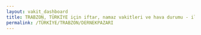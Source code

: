 ```yaml
---
layout: vakit_dashboard
title: TRABZON, TÜRKİYE için iftar, namaz vakitleri ve hava durumu - ilçe/eyalet seç
permalink: /TÜRKİYE/TRABZON/DERNEKPAZARI
---
```


<script type="text/javascript">
  var GLOBAL_COUNTRY = 'TÜRKİYE';
  var GLOBAL_CITY = 'TRABZON';
  var GLOBAL_STATE = 'DERNEKPAZARI';
  var lat = 72;
  var lon = 21;
</script>
